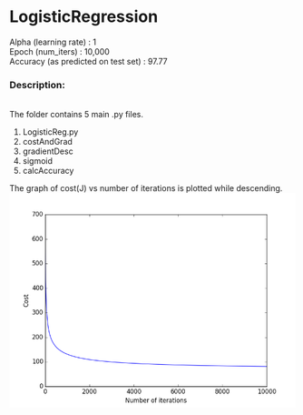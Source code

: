 # LogisticRegression
Alpha (learning rate)               : 1<br/>
Epoch (num_iters)                   : 10,000<br/>
Accuracy (as predicted on test set) : 97.77<br/>

<h3>Description:</h3><br/>
The folder contains 5 main .py files.<br/>

1. LogisticReg.py<br/>
2. costAndGrad<br/>
3. gradientDesc<br/>
4. sigmoid<br/>
5. calcAccuracy<br/>

The graph of cost(J) vs number of iterations is plotted while descending.<br/>
![Gradient Descent](LogisticRegWs/gradientDesc.png "Gradient Descent")

